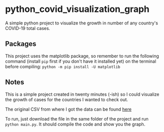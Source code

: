 # python_covid_visualization_graph
A simple python project to visualize the growth in number of any country's COVID-19 total cases.

## Packages

This project uses the matplotlib package, so remember to run the following command (install `pip` first if you don't have it installed yet) on the terminal before compiling:
`python -m pip install -U matplotlib`

## Notes
This is a simple project created in twenty minutes (-ish) so I could visualize the growth of cases for the countries I wanted to check out.

The original CSV from where I got the data can be found [here](https://ourworldindata.org/coronavirus-source-data)

To run, just download the file in the same folder of the project and run `python main.py`. It should compile the code and show you the graph.
